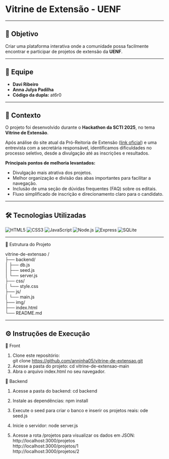 # Vitrine de Extensão - UENF

---

## 🎯 Objetivo
Criar uma plataforma interativa onde a comunidade possa facilmente encontrar e participar de projetos de extensão da **UENF**.

---

## 👥 Equipe
- **Davi Ribeiro**  
- **Anna Julya Padilha**  
- **Código da dupla:** at6r0
---

## 📝 Contexto
O projeto foi desenvolvido durante o **Hackathon da SCTI 2025**, no tema **Vitrine de Extensão**.  

Após análise do site atual da Pró-Reitoria de Extensão ([link oficial](https://uenf.br/extensao/)) e uma entrevista com a secretária responsável, identificamos dificuldades no processo seletivo, desde a divulgação até as inscrições e resultados.  

**Principais pontos de melhoria levantados:**
- Divulgação mais atrativa dos projetos.  
- Melhor organização e divisão das abas importantes para facilitar a navegação.  
- Inclusão de uma seção de dúvidas frequentes (FAQ) sobre os editais.  
- Fluxo simplificado de inscrição e direcionamento claro para o candidato.  

---

## 🛠️ Tecnologias Utilizadas

![HTML5](https://img.shields.io/badge/HTML5-E34F26?style=for-the-badge&logo=html5&logoColor=white)
![CSS3](https://img.shields.io/badge/CSS3-1572B6?style=for-the-badge&logo=css3&logoColor=white)
![JavaScript](https://img.shields.io/badge/JavaScript-F7DF1E?style=for-the-badge&logo=javascript&logoColor=black)
![Node.js](https://img.shields.io/badge/Node.js-339933?style=for-the-badge&logo=node.js&logoColor=white)
![Express](https://img.shields.io/badge/Express-000000?style=for-the-badge&logo=express&logoColor=white)
![SQLite](https://img.shields.io/badge/SQLite-003B57?style=for-the-badge&logo=sqlite&logoColor=white)

---
📂 Estrutura do Projeto

   vitrine-de-extensao
   /  
   ├── backend/  
   │   ├── db.js  
   │   ├── seed.js  
   │   └── server.js  
   ├── css/  
   │   └── style.css  
   ├── js/  
   │   └── main.js  
   ├── img/  
   ├── index.html  
   └── README.md  

---
## ⚙ Instruções de Execução

🔹 Front

1. Clone este repositório:  
   git clone https://github.com/anninha05/vitrine-de-extensao.git
2. Acesse a pasta do projeto:
   cd vitrine-de-extensao-main
3. Abra o arquivo index.html no seu navegador.

🔹 Backend

1. Acesse a pasta do backend:
   cd backend

2. Instale as dependências:
   npm install

3. Execute o seed para criar o banco e inserir os projetos reais:
   ode seed.js

4. Inicie o servidor:
   node server.js

5. Acesse a rota /projetos para visualizar os dados em JSON:
   http://localhost:3000/projetos  
   http://localhost:3000/projetos/1  
   http://localhost:3000/projetos/2  
   
